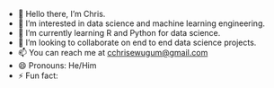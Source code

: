 - 👋 Hello there, I’m Chris.
- 👀 I’m interested in data science and machine learning engineering.
- 🌱 I’m currently learning R and Python for data science.
- 💞️ I’m looking to collaborate on end to end data science projects.
- 📫 You can reach me at cchrisewugum@gmail.com
- 😄 Pronouns: He/Him
- ⚡ Fun fact: 

<!---
Cchrisekwugum/Cchrisekwugum is a ✨ special ✨ repository because its `README.md` (this file) appears on your GitHub profile.
You can click the Preview link to take a look at your changes.
--->
